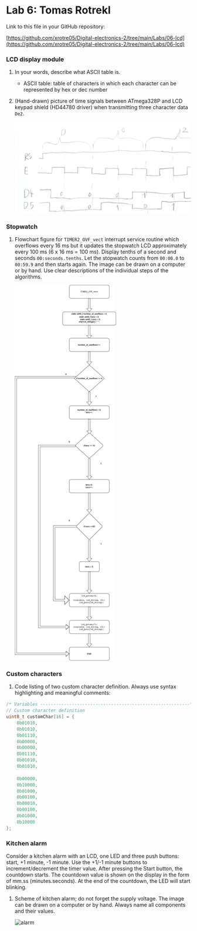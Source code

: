 # Lab 6: Tomas Rotrekl

Link to this file in your GitHub repository:

[https://github.com/xrotre05/Digital-electronics-2/tree/main/Labs/06-lcd](https://github.com/xrotre05/Digital-electronics-2/tree/main/Labs/06-lcd)


### LCD display module

1. In your words, describe what ASCII table is.
   * ASCII table: table of characters in which each character can be represented by hex or dec number

2. (Hand-drawn) picture of time signals between ATmega328P and LCD keypad shield (HD44780 driver) when transmitting three character data `De2`.

   ![signalsDe2](https://github.com/xrotre05/Digital-electronics-2/blob/main/Labs/06-lcd/signalsDe2.jpg)


### Stopwatch

1. Flowchart figure for `TIMER2_OVF_vect` interrupt service routine which overflows every 16&nbsp;ms but it updates the stopwatch LCD approximately every 100&nbsp;ms (6 x 16&nbsp;ms = 100&nbsp;ms). Display tenths of a second and seconds `00:seconds.tenths`. Let the stopwatch counts from `00:00.0` to `00:59.9` and then starts again. The image can be drawn on a computer or by hand. Use clear descriptions of the individual steps of the algorithms.

   ![flow](https://github.com/xrotre05/Digital-electronics-2/blob/main/Labs/06-lcd/diag.drawio.png)


### Custom characters

1. Code listing of two custom character definition. Always use syntax highlighting and meaningful comments:

```c
/* Variables ---------------------------------------------------------*/
// Custom character definition
uint8_t customChar[16] = {
	0b01010,
	0b01010,
	0b01110,
	0b00000,
	0b00000,
	0b01110,
	0b01010,
	0b01010,
  
	0b00000,
	0b10000,
	0b01000,
	0b00100,
	0b00010,
	0b00100,
	0b01000,
	0b10000
};
```


### Kitchen alarm

Consider a kitchen alarm with an LCD, one LED and three push buttons: start, +1 minute, -1 minute. Use the +1/-1 minute buttons to increment/decrement the timer value. After pressing the Start button, the countdown starts. The countdown value is shown on the display in the form of mm.ss (minutes.seconds). At the end of the countdown, the LED will start blinking.

1. Scheme of kitchen alarm; do not forget the supply voltage. The image can be drawn on a computer or by hand. Always name all components and their values.

   ![alarm](https://github.com/xrotre05/Digital-electronics-2/blob/main/Labs/06-lcd/Kitchen_alarm.simu)
